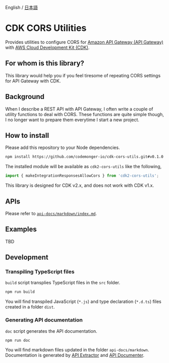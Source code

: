 English / [日本語](./README.ja.md)

# CDK CORS Utilities

Provides utilities to configure CORS for [Amazon API Gateway (API Gateway)](https://docs.aws.amazon.com/apigateway/latest/developerguide/welcome.html) with [AWS Cloud Development Kit (CDK)](https://docs.aws.amazon.com/cdk/v2/guide/home.html).

## For whom is this library?

This library would help you if you feel tiresome of repeating CORS settings for API Gateway with CDK.

## Background

When I describe a REST API with API Gateway, I often write a couple of utility functions to deal with CORS.
These functions are quite simple though, I no longer want to prepare them everytime I start a new project.

## How to install

Please add this repository to your Node dependencies.

```sh
npm install https://github.com/codemonger-io/cdk-cors-utils.git#v0.1.0
```

The installed module will be available as `cdk2-cors-utils` like the following,

```js
import { makeIntegrationResponsesAllowCors } from 'cdk2-cors-utils';
```

This library is designed for CDK v2.x, and does not work with CDK v1.x.

## APIs

Please refer to [`api-docs/markdown/index.md`](./api-docs/markdown/index.md).

## Examples

TBD

## Development

### Transpiling TypeScript files

`build` script transplies TypeScript files in the `src` folder.

```sh
npm run build
```

You will find transpiled JavaScript (`*.js`) and type declaration (`*.d.ts`) files created in a folder `dist`.

### Generating API documentation

`doc` script generates the API documentation.

```sh
npm run doc
```

You will find markdown files updated in the folder `api-docs/markdown`.
Documentation is generated by [API Extractor](https://api-extractor.com) and [API Documenter](https://api-extractor.com/pages/setup/generating_docs/).